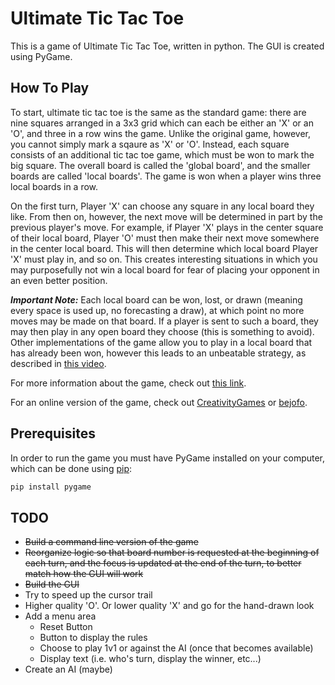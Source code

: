 # Ultimate Tic Tac Toe
This is a game of Ultimate Tic Tac Toe, written in python. The GUI is created using PyGame.

## How To Play
To start, ultimate tic tac toe is the same as the standard game: there are nine squares arranged in a 3x3 grid which can each be either an 'X' or an 'O', and three in a row wins the game. Unlike the original game, however, you cannot simply mark a sqaure as 'X' or 'O'. Instead, each square consists of an additional tic tac toe game, which must be won to mark the big square. The overall board is called the 'global board', and the smaller boards are called 'local boards'. The game is won when a player wins three local boards in a row.

On the first turn, Player 'X' can choose any square in any local board they like. From then on, however, the next move will be determined in part by the previous player's move. For example, if Player 'X' plays in the center square of their local board, Player 'O' must then make their next move somewhere in the center local board. This will then determine which local board Player 'X' must play in, and so on. This creates interesting situations in which you may purposefully not win a local board for fear of placing your opponent in an even better position.

**_Important Note:_** Each local board can be won, lost, or drawn (meaning every space is used up, no forecasting a draw), at which point no more moves may be made on that board. If a player is sent to such a board, they may then play in any open board they choose (this is something to avoid). Other implementations of the game allow you to play in a local board that has already been won, however this leads to an unbeatable strategy, as described in [this video](https://www.youtube.com/watch?v=weC1pAeh2Do).

For more information about the game, check out [this link](https://mathwithbaddrawings.com/2013/06/16/ultimate-tic-tac-toe/).

For an online version of the game, check out [CreativityGames](http://ultimatetictactoe.creativitygames.net/) or [bejofo](http://bejofo.net/ttt).

## Prerequisites
In order to run the game you must have PyGame installed on your computer, which can be done using [pip](https://pip.pypa.io/en/stable/):

```bash
pip install pygame
```

## TODO
* ~~Build a command line version of the game~~
* ~~Reorganize logic so that board number is requested at the beginning of each turn, and the focus is updated at the end of the turn, to better match how the GUI will work~~
* ~~Build the GUI~~
* Try to speed up the cursor trail
* Higher quality 'O'. Or lower quality 'X' and go for the hand-drawn look
* Add a menu area
  * Reset Button
  * Button to display the rules
  * Choose to play 1v1 or against the AI (once that becomes available)
  * Display text (i.e. who's turn, display the winner, etc...)
* Create an AI (maybe)
